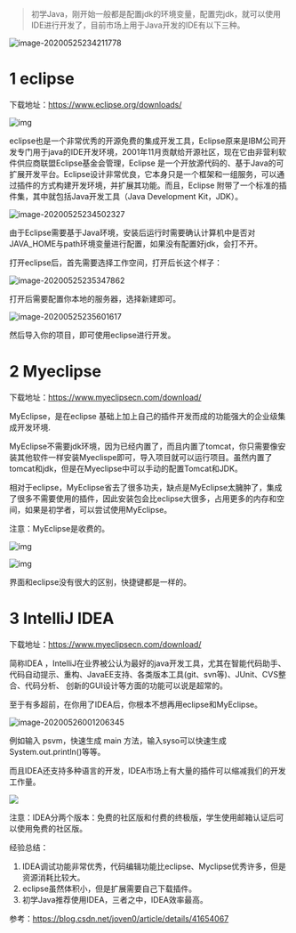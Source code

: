 >初学Java，刚开始一般都是配置jdk的环境变量，配置完jdk，就可以使用IDE进行开发了，目前市场上用于Java开发的IDE有以下三种。

![image-20200525234211778](picture/image-20200525234211778.png)

# 1  eclipse

 下载地址：https://www.eclipse.org/downloads/

![img](picture/5862033-c11fa3de611d671c.webp)

eclipse也是一个非常优秀的开源免费的集成开发工具，Eclipse原来是IBM公司开发专门用于java的IDE开发环境，2001年11月贡献给开源社区，现在它由非营利软件供应商联盟Eclipse基金会管理，Eclipse 是一个开放源代码的、基于Java的可扩展开发平台。Eclipse设计非常优良，它本身只是一个框架和一组服务，可以通过插件的方式构建开发环境，并扩展其功能。而且，Eclipse 附带了一个标准的插件集，其中就包括Java开发工具（Java Development Kit，JDK）。 

![image-20200525234502327](picture/image-20200525234502327.png)



由于Eclipse需要基于Java环境，安装后运行时需要确认计算机中是否对JAVA_HOME与path环境变量进行配置，如果没有配置好jdk，会打不开。

打开eclipse后，首先需要选择工作空间，打开后长这个样子：

![image-20200525235347862](picture/image-20200525235347862.png)

打开后需要配置你本地的服务器，选择新建即可。

![image-20200525235601617](picture/image-20200525235601617.png)

然后导入你的项目，即可使用eclipse进行开发。



# 2  Myeclipse

 下载地址：https://www.myeclipsecn.com/download/

MyEclipse，是在eclipse 基础上加上自己的插件开发而成的功能强大的企业级集成开发环境.

MyEclipse不需要jdk环境，因为已经内置了，而且内置了tomcat，你只需要像安装其他软件一样安装Myeclispe即可，导入项目就可以运行项目。虽然内置了tomcat和jdk，但是在Myeclipse中可以手动的配置Tomcat和JDK。

相对于eclipse，MyEclipse省去了很多功夫，缺点是MyEclipse太臃肿了，集成了很多不需要使用的插件，因此安装包会比eclipse大很多，占用更多的内存和空间，如果是初学者，可以尝试使用MyEclipse。

注意：MyEclipse是收费的。

![img](picture/20150328091443225)

![img](picture/20150328220551221)



界面和eclipse没有很大的区别，快捷键都是一样的。

# 3  IntelliJ IDEA

 下载地址：https://www.myeclipsecn.com/download/

简称IDEA ，IntelliJ在业界被公认为最好的java开发工具，尤其在智能代码助手、代码自动提示、重构、JavaEE支持、各类版本工具(git、svn等)、JUnit、CVS整合、代码分析、 创新的GUI设计等方面的功能可以说是超常的。

至于有多超前，在你用了IDEA后，你根本不想再用eclipse和MyEclipse。

![image-20200526001206345](picture/image-20200526001206345.png)

例如输入 psvm，快速生成 main 方法，输入syso可以快速生成System.out.println()等等。

而且IDEA还支持多种语言的开发，IDEA市场上有大量的插件可以缩减我们的开发工作量。

![](picture/image-20200526001612814.png)



注意：IDEA分两个版本：免费的社区版和付费的终极版，学生使用邮箱认证后可以使用免费的社区版。



经验总结：

1. IDEA调试功能非常优秀，代码编辑功能比eclipse、Myclipse优秀许多，但是资源消耗比较大。
2. eclipse虽然体积小，但是扩展需要自己下载插件。
3. 初学Java推荐使用IDEA，三者之中，IDEA效率最高。



参考：https://blog.csdn.net/joven0/article/details/41654067

